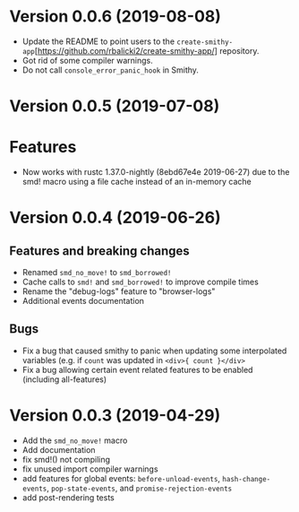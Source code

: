 # Version 0.0.6 (2019-08-08)

* Update the README to point users to the `create-smithy-app`[https://github.com/rbalicki2/create-smithy-app/]
  repository.
* Got rid of some compiler warnings.
* Do not call `console_error_panic_hook` in Smithy.

# Version 0.0.5 (2019-07-08)

# Features

* Now works with rustc 1.37.0-nightly (8ebd67e4e 2019-06-27) due to
  the smd! macro using a file cache instead of an in-memory cache

# Version 0.0.4 (2019-06-26)

## Features and breaking changes

* Renamed `smd_no_move!` to `smd_borrowed!`
* Cache calls to `smd!` and `smd_borrowed!` to improve compile times
* Rename the "debug-logs" feature to "browser-logs"
* Additional events documentation

## Bugs

* Fix a bug that caused smithy to panic when updating some interpolated
  variables (e.g. if `count` was updated in `<div>{ count }</div>`
* Fix a bug allowing certain event related features to be enabled
  (including all-features)

# Version 0.0.3 (2019-04-29)

* Add the `smd_no_move!` macro
* Add documentation
* fix smd!() not compiling
* fix unused import compiler warnings
* add features for global events: `before-unload-events`, `hash-change-events`, `pop-state-events`, and `promise-rejection-events`
* add post-rendering tests

